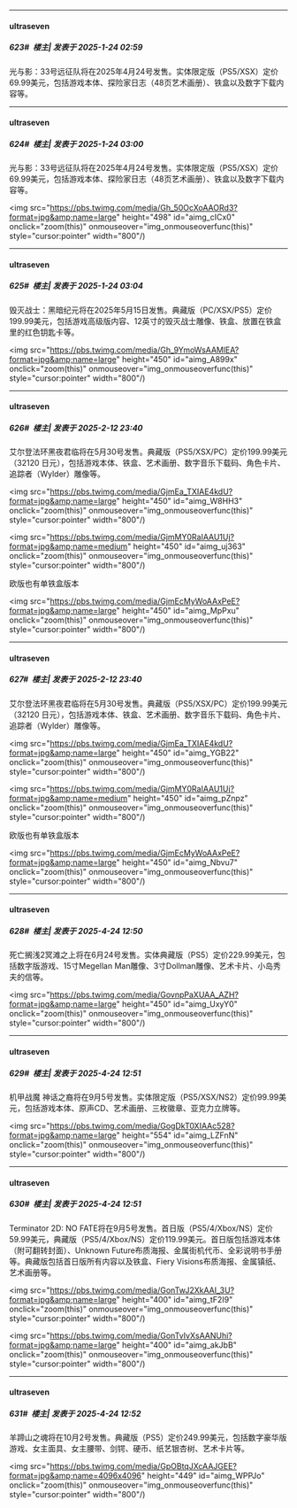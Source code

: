 ﻿
*****

####  ultraseven  
##### 623#         楼主| 发表于 2025-1-24 02:59

光与影：33号远征队将在2025年4月24号发售。实体限定版（PS5/XSX）定价69.99美元，包括游戏本体、探险家日志（48页艺术画册）、铁盒以及数字下载内容等。

*****

####  ultraseven  
##### 624#         楼主| 发表于 2025-1-24 03:00

光与影：33号远征队将在2025年4月24号发售。实体限定版（PS5/XSX）定价69.99美元，包括游戏本体、探险家日志（48页艺术画册）、铁盒以及数字下载内容等。

<img src="https://pbs.twimg.com/media/Gh_50OcXoAAORd3?format=jpg&amp;name=large" height="498" id="aimg_cICx0" onclick="zoom(this)" onmouseover="img_onmouseoverfunc(this)" style="cursor:pointer" width="800"/)

*****

####  ultraseven  
##### 625#         楼主| 发表于 2025-1-24 03:04

毁灭战士：黑暗纪元将在2025年5月15日发售。典藏版（PC/XSX/PS5）定价199.99美元，包括游戏高级版内容、12英寸的毁灭战士雕像、铁盒、放置在铁盒里的红色钥匙卡等。

<img src="https://pbs.twimg.com/media/Gh_9YmoWsAAMlEA?format=jpg&amp;name=large" height="450" id="aimg_A899x" onclick="zoom(this)" onmouseover="img_onmouseoverfunc(this)" style="cursor:pointer" width="800"/)

*****

####  ultraseven  
##### 626#         楼主| 发表于 2025-2-12 23:40

艾尔登法环黑夜君临将在5月30号发售。典藏版（PS5/XSX/PC）定价199.99美元（32120 日元），包括游戏本体、铁盒、艺术画册、数字音乐下载码、角色卡片、追踪者（Wylder）雕像等。

<img src="https://pbs.twimg.com/media/GjmEa_TXIAE4kdU?format=jpg&amp;name=large" height="450" id="aimg_W8HH3" onclick="zoom(this)" onmouseover="img_onmouseoverfunc(this)" style="cursor:pointer" width="800"/)

<img src="https://pbs.twimg.com/media/GjmMY0RaIAAU1Uj?format=jpg&amp;name=medium" height="450" id="aimg_uj363" onclick="zoom(this)" onmouseover="img_onmouseoverfunc(this)" style="cursor:pointer" width="800"/)

欧版也有单铁盒版本

<img src="https://pbs.twimg.com/media/GjmEcMyWoAAxPeE?format=jpg&amp;name=large" height="450" id="aimg_MpPxu" onclick="zoom(this)" onmouseover="img_onmouseoverfunc(this)" style="cursor:pointer" width="800"/)

*****

####  ultraseven  
##### 627#         楼主| 发表于 2025-2-12 23:40

艾尔登法环黑夜君临将在5月30号发售。典藏版（PS5/XSX/PC）定价199.99美元（32120 日元），包括游戏本体、铁盒、艺术画册、数字音乐下载码、角色卡片、追踪者（Wylder）雕像等。

<img src="https://pbs.twimg.com/media/GjmEa_TXIAE4kdU?format=jpg&amp;name=large" height="450" id="aimg_YGB22" onclick="zoom(this)" onmouseover="img_onmouseoverfunc(this)" style="cursor:pointer" width="800"/)

<img src="https://pbs.twimg.com/media/GjmMY0RaIAAU1Uj?format=jpg&amp;name=medium" height="450" id="aimg_pZnpz" onclick="zoom(this)" onmouseover="img_onmouseoverfunc(this)" style="cursor:pointer" width="800"/)

欧版也有单铁盒版本

<img src="https://pbs.twimg.com/media/GjmEcMyWoAAxPeE?format=jpg&amp;name=large" height="450" id="aimg_Nbvu7" onclick="zoom(this)" onmouseover="img_onmouseoverfunc(this)" style="cursor:pointer" width="800"/)

*****

####  ultraseven  
##### 628#         楼主| 发表于 2025-4-24 12:50

死亡搁浅2冥滩之上将在6月24号发售。实体典藏版（PS5）定价229.99美元，包括数字版游戏、15寸Megellan Man雕像、3寸Dollman雕像、艺术卡片、小岛秀夫的信等。

<img src="https://pbs.twimg.com/media/GovnpPaXUAA_AZH?format=jpg&amp;name=large" height="450" id="aimg_UxyY0" onclick="zoom(this)" onmouseover="img_onmouseoverfunc(this)" style="cursor:pointer" width="800"/)

*****

####  ultraseven  
##### 629#         楼主| 发表于 2025-4-24 12:51

机甲战魔 神话之裔将在9月5号发售。实体限定版（PS5/XSX/NS2）定价99.99美元，包括游戏本体、原声CD、艺术画册、三枚徽章、亚克力立牌等。

<img src="https://pbs.twimg.com/media/GogDkT0XIAAc528?format=jpg&amp;name=large" height="554" id="aimg_LZFnN" onclick="zoom(this)" onmouseover="img_onmouseoverfunc(this)" style="cursor:pointer" width="800"/)

*****

####  ultraseven  
##### 630#         楼主| 发表于 2025-4-24 12:51

Terminator 2D: NO FATE将在9月5号发售。首日版（PS5/4/Xbox/NS）定价59.99美元，典藏版（PS5/4/Xbox/NS）定价119.99美元。首日版包括游戏本体（附可翻转封面）、Unknown Future布质海报、金属街机代币、全彩说明书手册等。典藏版包括首日版所有内容以及铁盒、Fiery Visions布质海报、金属镇纸、艺术画册等。

<img src="https://pbs.twimg.com/media/GonTwJ2XkAAI_3U?format=jpg&amp;name=large" height="400" id="aimg_tF2I9" onclick="zoom(this)" onmouseover="img_onmouseoverfunc(this)" style="cursor:pointer" width="800"/)

<img src="https://pbs.twimg.com/media/GonTvIvXsAANUhi?format=jpg&amp;name=large" height="400" id="aimg_akJbB" onclick="zoom(this)" onmouseover="img_onmouseoverfunc(this)" style="cursor:pointer" width="800"/)

*****

####  ultraseven  
##### 631#         楼主| 发表于 2025-4-24 12:52

羊蹄山之魂将在10月2号发售。典藏版（PS5）定价249.99美元，包括数字豪华版游戏、女主面具、女主腰带、剑锷、硬币、纸艺银杏树、艺术卡片等。

<img src="https://pbs.twimg.com/media/GpOBtqJXcAAJGEE?format=jpg&amp;name=4096x4096" height="449" id="aimg_WPPJo" onclick="zoom(this)" onmouseover="img_onmouseoverfunc(this)" style="cursor:pointer" width="800"/)

